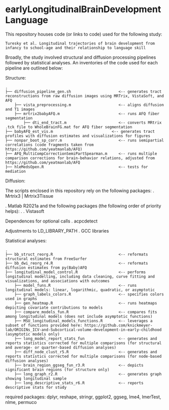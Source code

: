 # earlyLongitudinalBrainDevelopmentLanguage

This repository houses code (or links to code) used for the following study:

    Turesky et al. Longitudinal trajectories of brain development from infancy to school-age and their relationship to language skill

Broadly, the study involved structural and diffusion processing pipelines followed by statistical analyses. An inventories of the code used for each pipeline are outlined below:

Structure:


    .
    ├── diffusion_pipeline_gen.sh                     <-- generates tract reconstructions from raw diffusion images using MRTrix, VistaSoft, and AFQ
        ├── vista_preprocessing.m                     <-- aligns diffusion and T1 images
        ├── mrtrix2babyAFQ.m                          <-- runs AFQ fiber segmentation
            ├── dti_end_tract.m                       <-- converts MRtrix .tck file to WholeBrainFG.mat for AFQ fiber segmentation
    ├── babyAFQ_est_vis.m                          <-- generates tract profiles with diffusion estimates and visualizations for figures
    ├── nonpar_boot_sp_corr.m                         <-- runs semipartial correlations (code fragments taken from https://github.com/yeatmanlab/AFQ) 
    ├── AFQ_MultiCompCorrectionSemiPartSpearman.m     <-- runs multiple comparison corrections for brain-behavior relations, adjusted from https://github.com/yeatmanlab/AFQ
    ├── hleMedsOpen.R                                 <-- tests for mediation



Diffusion:


The scripts enclosed in this repository rely on the following packages:
. Mrtrix3 | Mrtrix3Tissue

. Matlab R2021a and the following packages (the following order of priority helps):
. . Vistasoft


Dependences for optional calls
. acpcdetect


Adjustments to LD_LIBRARY_PATH
. GCC libraries


Statistical analyses:

    .
    ├── bb_struct_reorg.R                             <-- reformats structural estimates from FreeSurfer 
    ├── bb_dwi_reorg_r4.R                             <-- reformats diffusion estimates from py(Baby)AFQ
    ├── longitudinal_model_control.R                  <-- performs longitudinal modelling, including data cleaning, curve fitting and visualizations, and associations with outcomes
        ├── model_funs.R                              <-- runs longitudinal models: linear, logarithmic, quadratic, or asymptotic
        ├── graph_labels_colors.R                     <-- specifies colors used in graphs
        ├── gen_heatmap.R                             <-- runs heatmaps depicting covariate contributions to models
        ├── compare_models_fun.R                      <-- compares fits among longitudinal models (does not include asymptotic functions)
        ├── MSU_longitudinal_models_functions.R       <-- leverages a subset of functions provided here: https://github.com/knickmeyer-lab/ORIGINs_ICV-and-Subcortical-volume-development-in-early-childhood (asymptotic models only)
        ├── long_model_report_stats_fun               <-- generates and reports statistics corrected for multiple comparisons (for structural and average- or quarter-based diffusion analyses)  
        ├── diff_node_clust_r5.R                      <-- generates and reports statistics corrected for multiple comparisons (for node-based diffusion analyses)
        ├── brain_region_ggseg_fun_r3.R               <-- depicts significant brain regions (for structure only)
        ├── long_graph_r2.R                           <-- generates graph showing longitudinal sample
        ├── long_descriptive_stats_r6.R               <-- reports descriptive stats for study


required packages: dplyr, reshape, stringr, ggplot2, ggseg, lme4, lmerTest, nlme, permuco





